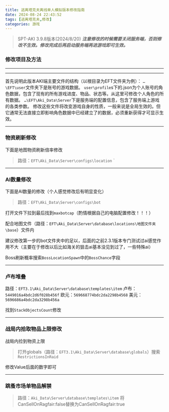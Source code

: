 ```yaml
---
title: 逃离塔克夫离线单人模拟版本修改指南
date: 2024-08-24 22:43:52
tags: [逃离塔克夫,修改]
categories: 游戏
---
```

>SPT-AKI 3.9.8版本(2024/8/20)
***注意修改的时候需要关闭服务端，否则修改不生效。修改完成后再启动服务端再进游戏即可生效。***
### 修改项目及方法
---
---
首先说明此版本AKI端主要文件的结构（以根目录为EFT文件夹为例）：
 `…\EFT\user`文件夹下是账号的游戏数据。
 `user\profile`s下的.json为个人账号的角色数据，包含了现有的所有游戏进度、物品、状态等。从这里可修改个人角色的所有数据。
 `…\EFT\Aki_Data\Server`下是服务端的配置信息，包含了服务端上游戏的各类参数。
 修改这些文件将改变游戏自身的性质，一般来说是全局生效的。但它通常无法直接立即影响角色数据中已经建立了的数据，必须重新获得才可显示生效。

---
### 物资刷新修改

下面是地图物资刷新倍率修改

>路径：`EFT\Aki_Data\Server\configs\location`
`

---
### AI数量修改

下面是AI数量的修改（个人感觉修改后有明显变化）

>路径：`EFT\Aki_Data\Server\configs\bot`

打开文件下拉到最后找到`maxbotcap`（酌情根据自己的电脑配置修改！！！）

配合地图文件（路径：`EFT\Aki_Data\Server\database\locations\地图文件夹\base`）文件内

建议修改第一步的bot文件夹中的足以，后面的之前2.3.1版本专门测试过ai感觉作用不大（主要在于修改以后比如海关的狙击ai基本没见到过了，一些特殊ai）

Boss刷新概率搜索`BossLocationSpawn`中的`BossChance`字段

---
### 卢布堆叠

路径：`EFT3.1\Aki_Data\Server\database\templates\item`
卢布：`5449016a4bdc2d6f028b456f`
欧元：`569668774bdc2da2298b4568`
美元：`5696686a4bdc2da3298b456a`

找到`StackObjectsCount`修改 

---

### 战局内拾取物品上限修改

战局内捡到物资上限

>打开globals（路径：`EFT3.1\Aki_Data\Server\database\globals`）搜索`RestrictionsInRaid`

修改Value后面的数字即可

---
### 跳蚤市场单物品解禁
>路径：`Aki_Data\Server\database\templates\item`
将CanSellOnRagfair:false替换为CanSellOnRagfair:true


